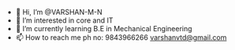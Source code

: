 - 👋 Hi, I’m @VARSHAN-M-N
- 👀 I’m interested in core and IT
- 🌱 I’m currently learning B.E in Mechanical Engineering 
- 📫 How to reach me ph no: 9843966266 varshanvtd@gmail.com

<!---
VARSHAN-M-N/VARSHAN-M-N is a ✨ special ✨ repository because its `README.md` (this file) appears on your GitHub profile.
You can click the Preview link to take a look at your changes.
--->
